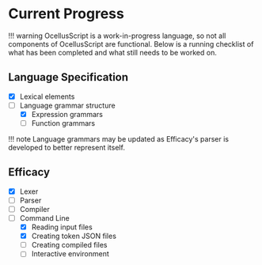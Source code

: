 # Current Progress

!!! warning
    OcellusScript is a work-in-progress language, so not all components of OcellusScript are functional. Below is a running checklist of what has been completed and what still needs to be worked on.

## Language Specification
- [X] Lexical elements
- [ ] Language grammar structure
    - [X] Expression grammars
    - [ ] Function grammars

!!! note
    Language grammars may be updated as Efficacy's parser is developed to better represent itself.

## Efficacy

- [x] Lexer
- [ ] Parser
- [ ] Compiler
- [ ] Command Line
    - [X] Reading input files
    - [X] Creating token JSON files
    - [ ] Creating compiled files
    - [ ] Interactive environment